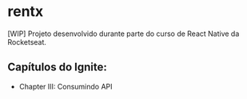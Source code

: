 # rentx
[WIP] Projeto desenvolvido durante parte do curso de React Native da Rocketseat.

## Capítulos do Ignite:
- Chapter III: Consumindo API
